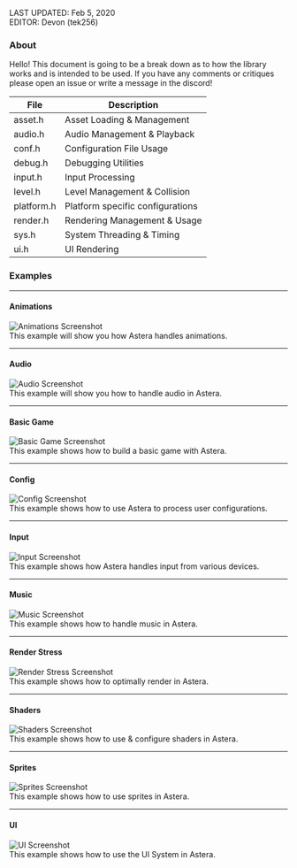 LAST UPDATED: Feb 5, 2020  
EDITOR: Devon (tek256)  

### About

Hello!
This document is going to be a break down as to how the library works and is intended to be used.
If you have any comments or critiques please open an issue or write a message in the discord!

|    File   |           Description            |
| --------- | -------------------------------- |
|asset.h    | Asset Loading & Management       |
|audio.h    | Audio Management & Playback      |
|conf.h     | Configuration File Usage         |
|debug.h    | Debugging Utilities              |
|input.h    | Input Processing                 |
|level.h    | Level Management & Collision     |
|platform.h | Platform specific configurations |
|render.h   | Rendering Management & Usage     |
|sys.h      | System Threading & Timing        |
|ui.h       | UI Rendering                     |

### Examples
___
#### Animations  
![Animations Screenshot](screenshots/animations.png)  
This example will show you how Astera handles animations.

___
#### Audio
![Audio Screenshot](screenshots/audio.png)  
This example will show you how to handle audio in Astera.  

___
#### Basic Game
![Basic Game Screenshot](screenshots/basic_game.png)  
This example shows how to build a basic game with Astera.  

___ 
#### Config
![Config Screenshot](screenshots/config.png)  
This example shows how to use Astera to process user configurations.    

___ 
#### Input
![Input Screenshot](screenshots/input.png)  
This example shows how Astera handles input from various devices.  

___
#### Music
![Music Screenshot](screenshots/music.png)  
This example shows how to handle music in Astera.

___
#### Render Stress
![Render Stress Screenshot](screenshots/render_stress.png)  
This example shows how to optimally render in Astera.  

___
#### Shaders
![Shaders Screenshot](screenshots/shaders.png)  
This example shows how to use & configure shaders in Astera.  

___
#### Sprites
![Sprites Screenshot](screenshots/sprites.png)  
This example shows how to use sprites in Astera.

___
#### UI
![UI Screenshot](screenshots/ui.png)  
This example shows how to use the UI System in Astera.
